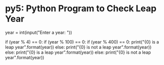 # py5: Python Program to Check Leap Year
year = int(input("Enter a year: "))

if (year % 4) == 0:
   if (year % 100) == 0:
       if (year % 400) == 0:
           print("{0} is a leap year".format(year))
       else:
           print("{0} is not a leap year".format(year))
   else:
       print("{0} is a leap year".format(year))
else:
   print("{0} is not a leap year".format(year))
